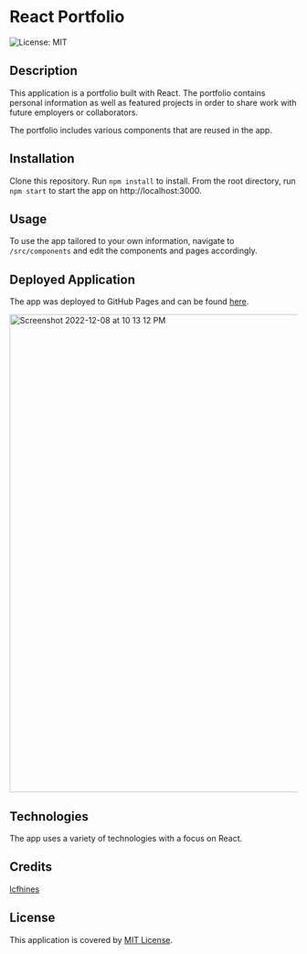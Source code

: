# React Portfolio

![License: MIT](https://img.shields.io/badge/License-MIT-yellow.svg)

## Description

This application is a portfolio built with React. The portfolio contains personal information as well as featured projects in order to share work with future employers or collaborators. 

The portfolio includes various components that are reused in the app. 

## Installation

Clone this repository. Run ```npm install``` to install. From the root directory, run ```npm start``` to start the app on http://localhost:3000.

## Usage

To use the app tailored to your own information, navigate to ```/src/components``` and edit the components and pages accordingly.

## Deployed Application

The app was deployed to GitHub Pages and can be found [here](https://lcfhines.github.io/react-portfolio/).  

<img width="837" alt="Screenshot 2022-12-08 at 10 13 12 PM" src="https://user-images.githubusercontent.com/113798073/206616218-85949cae-f774-4705-8c20-8f85c50f727c.png">


## Technologies

The app uses a variety of technologies with a focus on React.


## Credits

[lcfhines](https://github.com/lcfhines)

## License

This application is covered by [MIT License](https://choosealicense.com/licenses/mit/).
